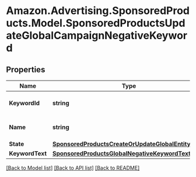 # Amazon.Advertising.SponsoredProducts.Model.SponsoredProductsUpdateGlobalCampaignNegativeKeyword

## Properties

Name | Type | Description | Notes
------------ | ------------- | ------------- | -------------
**KeywordId** | **string** | entity object identifier | 
**Name** | **string** | Name for the keyword | [optional] 
**State** | [**SponsoredProductsCreateOrUpdateGlobalEntityState**](SponsoredProductsCreateOrUpdateGlobalEntityState.md) |  | [optional] 
**KeywordText** | [**SponsoredProductsGlobalNegativeKeywordText**](SponsoredProductsGlobalNegativeKeywordText.md) |  | [optional] 

[[Back to Model list]](../README.md#documentation-for-models) [[Back to API list]](../README.md#documentation-for-api-endpoints) [[Back to README]](../README.md)

